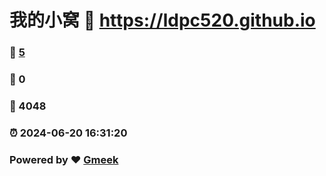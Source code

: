 # 我的小窝 :link: https://ldpc520.github.io 
### :page_facing_up: [5](https://ldpc520.github.io/tag.html) 
### :speech_balloon: 0 
### :hibiscus: 4048 
### :alarm_clock: 2024-06-20 16:31:20 
### Powered by :heart: [Gmeek](https://github.com/Meekdai/Gmeek)
